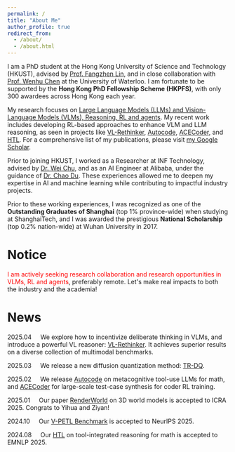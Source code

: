 ```yaml
---
permalink: /
title: "About Me"
author_profile: true
redirect_from: 
  - /about/
  - /about.html
---
```



I am a PhD student at the Hong Kong University of Science and Technology (HKUST), advised by [Prof. Fangzhen Lin](https://cse.hkust.edu.hk/~flin/), and in close collaboration with [Prof. Wenhu Chen](https://wenhuchen.github.io/) at the University of Waterloo.  I am fortunate to be supported by the **Hong Kong PhD Fellowship Scheme (HKPFS)**, with only 300 awardees across Hong Kong each year.  

My research focuses on <u>Large Language Models (LLMs) and Vision-Language Models (VLMs), Reasoning, RL and agents</u>. My recent work includes developing RL-based approaches to enhance VLM and LLM reasoning, as seen in projects like [VL-Rethinker](https://tiger-ai-lab.github.io/VL-Rethinker/), [Autocode](https://arxiv.org/abs/2502.00691), [ACECoder](https://arxiv.org/abs/2502.01718), and [HTL](https://arxiv.org/abs/2402.15729). For a comprehensive list of my publications, please visit [my Google Scholar](https://scholar.google.ca/citations?user=V96YGIMAAAAJ&hl=en).

Prior to joining HKUST, I worked as a Researcher at INF Technology, advised by [Dr. Wei Chu](https://weichu.github.io/), and as an AI Engineer at Alibaba, under the guidance of [Dr. Chao Du](https://duchao0726.github.io/). These experiences allowed me to deepen my expertise in AI and machine learning while contributing to impactful industry projects.

Prior to these working experiences, I was recognized as one of the **Outstanding Graduates of Shanghai** (top 1% province-wide) when studying at ShanghaiTech, and I was awarded the prestigious **National Scholarship** (top 0.2% nation-wide) at Wuhan University in 2017.

<!-- 
I have a broad research experience in machine learning, including
Reinforcement Learning, Variational Bayes, Vison and Language. <ins>Currently, I am super excited about research on Generative AI, and I am looking for opportunities / research collaborations on relevant topics.</ins> For more details, please check out my [CV](https://raw.githubusercontent.com/HazekiahWon/helios2/master/assets/Research_CV.pdf). -->

Notice
======
<span style="color: red;">I am actively seeking research collaboration and research opportunities in VLMs, RL and agents</span>,  preferably remote.
Let's make real impacts to both the industry and the academia! 



News
======
2025.04<span style="padding-left: 20px;"></span>We explore how to incentivize deliberate thinking in VLMs, and introduce a powerful VL reasoner: [VL-Rethinker](https://tiger-ai-lab.github.io/VL-Rethinker/). It achieves superior results on a diverse collection of multimodal benchmarks.

2025.03<span style="padding-left: 20px;"></span>We release a new diffusion quantization method: [TR-DQ](https://arxiv.org/pdf/2503.06564).

2025.02<span style="padding-left: 20px;"></span>We release [Autocode](https://arxiv.org/abs/2502.00691) on metacognitive tool-use LLMs for math, and [ACECoder](https://arxiv.org/abs/2502.01718) for large-scale test-case synthesis for coder RL training.

2025.01<span style="padding-left: 20px;"></span>Our paper [RenderWorld](https://arxiv.org/abs/2409.11356) on 3D world models is accepted to ICRA 2025. Congrats to Yihua and Ziyan!

2024.10<span style="padding-left: 20px;"></span>Our [V-PETL Benchmark](https://proceedings.neurips.cc/paper_files/paper/2024/file/935de67d1a033fd517cb49d192b5c008-Paper-Datasets_and_Benchmarks_Track.pdf) is accepted to NeurIPS 2025.

2024.08<span style="padding-left: 20px;"></span>Our [HTL](https://arxiv.org/abs/2402.15729) on tool-integrated reasoning for math is accepted to EMNLP 2025.


